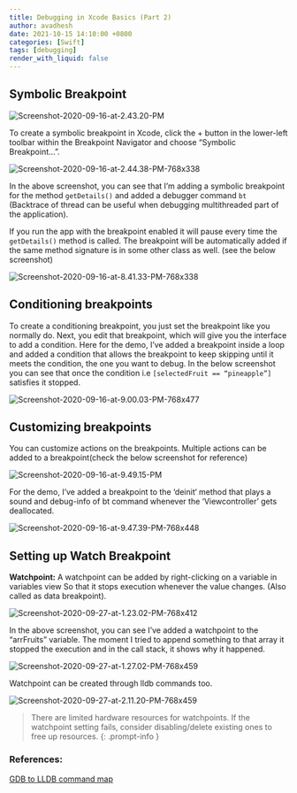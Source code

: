 ```yaml
---
title: Debugging in Xcode Basics (Part 2)
author: avadhesh
date: 2021-10-15 14:10:00 +0800
categories: [Swift]
tags: [debugging]
render_with_liquid: false
---
```


## Symbolic Breakpoint

![Screenshot-2020-09-16-at-2.43.20-PM](//images.contentful.com/uhmar3aa2ux0/3kYIqKiWHmAd9EGk5fscus/12fd8bfdd5031eaa936e08473875d31f/Screenshot-2020-09-16-at-2.43.20-PM.png)

To create a symbolic breakpoint in Xcode, click the + button in the lower-left toolbar within the Breakpoint Navigator and choose “Symbolic Breakpoint…”.

![Screenshot-2020-09-16-at-2.44.38-PM-768x338](//images.contentful.com/uhmar3aa2ux0/35cqQ6cVeXMJGCgvzfjQjx/b39b8cf0fa29029b8a4cce88fc5da63e/Screenshot-2020-09-16-at-2.44.38-PM-768x338.png)

In the above screenshot, you can see that I’m adding a symbolic breakpoint for the method `getDetails()` and added a debugger command `bt` (Backtrace of thread can be useful when debugging multithreaded part of the application).

If you run the app with the breakpoint enabled it will pause every time the `getDetails()` method is called. The breakpoint will be automatically added if the same method signature is in some other class as well. (see the below screenshot)

![Screenshot-2020-09-16-at-8.41.33-PM-768x338](//images.contentful.com/uhmar3aa2ux0/28I9sj4pZbSuGWheTup67W/c11c91a8f80a7289dd3555f4effc6f88/Screenshot-2020-09-16-at-8.41.33-PM-768x338.png)

## Conditioning breakpoints

To create a conditioning breakpoint, you just set the breakpoint like you normally do. Next, you edit that breakpoint, which will give you the interface to add a condition. Here for the demo, I’ve added a breakpoint inside a loop and added a condition that allows the breakpoint to keep skipping until it meets the condition, the one you want to debug. In the below screenshot you can see that once the condition i.e `[selectedFruit == “pineapple”]` satisfies it stopped.

![Screenshot-2020-09-16-at-9.00.03-PM-768x477](//images.contentful.com/uhmar3aa2ux0/1j7RhfkafQW4i0jxRJeOC4/4667023b9d4707fececf51383936f0c2/Screenshot-2020-09-16-at-9.00.03-PM-768x477.png)

## Customizing breakpoints

You can customize actions on the breakpoints. Multiple actions can be added to a breakpoint(check the below screenshot for reference)

![Screenshot-2020-09-16-at-9.49.15-PM](//images.contentful.com/uhmar3aa2ux0/6xUTClxqXIOH8klMzrhZsH/a6baef7bb804becf54149987dac89ece/Screenshot-2020-09-16-at-9.49.15-PM.png)

For the demo, I’ve added a breakpoint to the ‘deinit‘ method that plays a sound and debug-info of bt command whenever the ‘Viewcontroller’ gets deallocated.

![Screenshot-2020-09-16-at-9.47.39-PM-768x448](//images.contentful.com/uhmar3aa2ux0/1j52qHApYVpHozWt2zqd2f/48b3e491c9e60060af7b64272ec28d5c/Screenshot-2020-09-16-at-9.47.39-PM-768x448.png)

## Setting up Watch Breakpoint

__Watchpoint:__  A watchpoint can be added by right-clicking on a variable in variables view So that it stops execution whenever the value changes. (Also called as data breakpoint).

![Screenshot-2020-09-27-at-1.23.02-PM-768x412](//images.contentful.com/uhmar3aa2ux0/65c2x7NMjn2XKnb1jsTuPZ/4dee1c4d3ab244f520e1d6c7ab91c568/Screenshot-2020-09-27-at-1.23.02-PM-768x412.png)

In the above screenshot, you can see I’ve added a watchpoint to the “arrFruits” variable. The moment I tried to append something to that array it stopped the execution and in the call stack, it shows why it happened.

![Screenshot-2020-09-27-at-1.27.02-PM-768x459](//images.contentful.com/uhmar3aa2ux0/7KKUsKpb004a6XCxu2KSz2/4b1acd6f0ed514ec1b582d84e04ba83a/Screenshot-2020-09-27-at-1.27.02-PM-768x459.png)

Watchpoint can be created through lldb commands too.

![Screenshot-2020-09-27-at-2.11.20-PM-768x459](//images.contentful.com/uhmar3aa2ux0/2DWO32yeBwDL99AY7cDjqB/c2e99048c74c8ad0f74063c1be9ae302/Screenshot-2020-09-27-at-2.11.20-PM-768x459.png)

> There are limited hardware resources for watchpoints. If the watchpoint setting fails, consider disabling/delete existing ones to free up resources.
{: .prompt-info }

### References:
[GDB to LLDB command map](https://lldb.llvm.org/use/map.html#)
